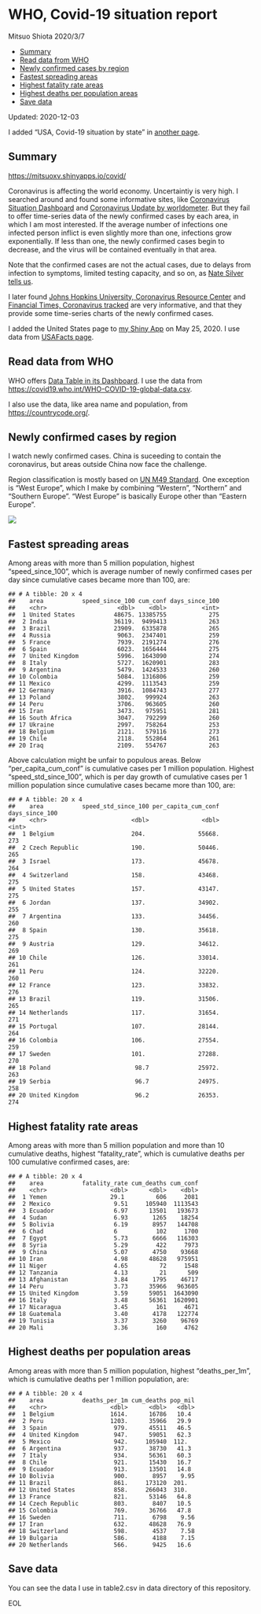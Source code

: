 WHO, Covid-19 situation report
================
Mitsuo Shiota
2020/3/7

  - [Summary](#summary)
  - [Read data from WHO](#read-data-from-who)
  - [Newly confirmed cases by region](#newly-confirmed-cases-by-region)
  - [Fastest spreading areas](#fastest-spreading-areas)
  - [Highest fatality rate areas](#highest-fatality-rate-areas)
  - [Highest deaths per population
    areas](#highest-deaths-per-population-areas)
  - [Save data](#save-data)

Updated: 2020-12-03

I added “USA, Covid-19 situation by state” in [another page](USA.md).

## Summary

<https://mitsuoxv.shinyapps.io/covid/>

Coronavirus is affecting the world economy. Uncertaintiy is very high. I
searched around and found some informative sites, like [Coronavirus
Situation
Dashboard](https://who.maps.arcgis.com/apps/opsdashboard/index.html#/c88e37cfc43b4ed3baf977d77e4a0667)
and [Coronavirus Update by
worldometer](https://www.worldometers.info/coronavirus/). But they fail
to offer time-series data of the newly confirmed cases by each area, in
which I am most interested. If the average number of infections one
infected person inflict is even slightly more than one, infections grow
exponentially. If less than one, the newly confirmed cases begin to
decrease, and the virus will be contained eventually in that area.

Note that the confirmed cases are not the actual cases, due to delays
from infection to symptoms, limited testing capacity, and so on, as
[Nate Silver tells
us](https://fivethirtyeight.com/features/coronavirus-case-counts-are-meaningless/).

I later found [Johns Hopkins University, Coronavirus Resource
Center](https://coronavirus.jhu.edu/) and [Financial Times, Coronavirus
tracked](https://www.ft.com/content/a26fbf7e-48f8-11ea-aeb3-955839e06441)
are very informative, and that they provide some time-series charts of
the newly confirmed cases.

I added the United States page to [my Shiny
App](https://mitsuoxv.shinyapps.io/covid/) on May 25, 2020. I use data
from [USAFacts
page](https://usafacts.org/visualizations/coronavirus-covid-19-spread-map/).

## Read data from WHO

WHO offers [Data Table in its Dashboard](https://covid19.who.int/table).
I use the data from
<https://covid19.who.int/WHO-COVID-19-global-data.csv>.

I also use the data, like area name and population, from
<https://countrycode.org/>.

## Newly confirmed cases by region

I watch newly confirmed cases. China is suceeding to contain the
coronavirus, but areas outside China now face the challenge.

Region classification is mostly based on [UN M49
Standard](https://unstats.un.org/unsd/methodology/m49/). One exception
is “West Europe”, which I make by combining “Western”, “Northern” and
“Southern Europe”. “West Europe” is basically Europe other than
“Eastern Europe”.

![](README_files/figure-gfm/chart-1.png)<!-- -->

## Fastest spreading areas

Among areas with more than 5 million population, highest
“speed\_since\_100”, which is average number of newly confirmed cases
per day since cumulative cases became more than 100, are:

    ## # A tibble: 20 x 4
    ##    area           speed_since_100 cum_conf days_since_100
    ##    <chr>                    <dbl>    <dbl>          <int>
    ##  1 United States           48675. 13385755            275
    ##  2 India                   36119.  9499413            263
    ##  3 Brazil                  23909.  6335878            265
    ##  4 Russia                   9063.  2347401            259
    ##  5 France                   7939.  2191274            276
    ##  6 Spain                    6023.  1656444            275
    ##  7 United Kingdom           5996.  1643090            274
    ##  8 Italy                    5727.  1620901            283
    ##  9 Argentina                5479.  1424533            260
    ## 10 Colombia                 5084.  1316806            259
    ## 11 Mexico                   4299.  1113543            259
    ## 12 Germany                  3916.  1084743            277
    ## 13 Poland                   3802.   999924            263
    ## 14 Peru                     3706.   963605            260
    ## 15 Iran                     3473.   975951            281
    ## 16 South Africa             3047.   792299            260
    ## 17 Ukraine                  2997.   758264            253
    ## 18 Belgium                  2121.   579116            273
    ## 19 Chile                    2118.   552864            261
    ## 20 Iraq                     2109.   554767            263

Above calculation might be unfair to populous areas. Below
“per\_capita\_cum\_conf” is cumulative cases per 1 million population.
Highest “speed\_std\_since\_100”, which is per day growth of cumulative
cases per 1 million population since cumulative cases became more than
100, are:

    ## # A tibble: 20 x 4
    ##    area           speed_std_since_100 per_capita_cum_conf days_since_100
    ##    <chr>                        <dbl>               <dbl>          <int>
    ##  1 Belgium                      204.               55668.            273
    ##  2 Czech Republic               190.               50446.            265
    ##  3 Israel                       173.               45678.            264
    ##  4 Switzerland                  158.               43468.            275
    ##  5 United States                157.               43147.            275
    ##  6 Jordan                       137.               34902.            255
    ##  7 Argentina                    133.               34456.            260
    ##  8 Spain                        130.               35618.            275
    ##  9 Austria                      129.               34612.            269
    ## 10 Chile                        126.               33014.            261
    ## 11 Peru                         124.               32220.            260
    ## 12 France                       123.               33832.            276
    ## 13 Brazil                       119.               31506.            265
    ## 14 Netherlands                  117.               31654.            271
    ## 15 Portugal                     107.               28144.            264
    ## 16 Colombia                     106.               27554.            259
    ## 17 Sweden                       101.               27288.            270
    ## 18 Poland                        98.7              25972.            263
    ## 19 Serbia                        96.7              24975.            258
    ## 20 United Kingdom                96.2              26353.            274

## Highest fatality rate areas

Among areas with more than 5 million population and more than 10
cumulative deaths, highest “fatality\_rate”, which is cumulative deaths
per 100 cumulative confirmed cases, are:

    ## # A tibble: 20 x 4
    ##    area           fatality_rate cum_deaths cum_conf
    ##    <chr>                  <dbl>      <dbl>    <dbl>
    ##  1 Yemen                  29.1         606     2081
    ##  2 Mexico                  9.51     105940  1113543
    ##  3 Ecuador                 6.97      13501   193673
    ##  4 Sudan                   6.93       1265    18254
    ##  5 Bolivia                 6.19       8957   144708
    ##  6 Chad                    6           102     1700
    ##  7 Egypt                   5.73       6666   116303
    ##  8 Syria                   5.29        422     7973
    ##  9 China                   5.07       4750    93668
    ## 10 Iran                    4.98      48628   975951
    ## 11 Niger                   4.65         72     1548
    ## 12 Tanzania                4.13         21      509
    ## 13 Afghanistan             3.84       1795    46717
    ## 14 Peru                    3.73      35966   963605
    ## 15 United Kingdom          3.59      59051  1643090
    ## 16 Italy                   3.48      56361  1620901
    ## 17 Nicaragua               3.45        161     4671
    ## 18 Guatemala               3.40       4178   122774
    ## 19 Tunisia                 3.37       3260    96769
    ## 20 Mali                    3.36        160     4762

## Highest deaths per population areas

Among areas with more than 5 million population, highest
“deaths\_per\_1m”, which is cumulative deaths per 1 million
population, are:

    ## # A tibble: 20 x 4
    ##    area           deaths_per_1m cum_deaths pop_mil
    ##    <chr>                  <dbl>      <dbl>   <dbl>
    ##  1 Belgium                1614.      16786   10.4 
    ##  2 Peru                   1203.      35966   29.9 
    ##  3 Spain                   979.      45511   46.5 
    ##  4 United Kingdom          947.      59051   62.3 
    ##  5 Mexico                  942.     105940  112.  
    ##  6 Argentina               937.      38730   41.3 
    ##  7 Italy                   934.      56361   60.3 
    ##  8 Chile                   921.      15430   16.7 
    ##  9 Ecuador                 913.      13501   14.8 
    ## 10 Bolivia                 900.       8957    9.95
    ## 11 Brazil                  861.     173120  201.  
    ## 12 United States           858.     266043  310.  
    ## 13 France                  821.      53146   64.8 
    ## 14 Czech Republic          803.       8407   10.5 
    ## 15 Colombia                769.      36766   47.8 
    ## 16 Sweden                  711.       6798    9.56
    ## 17 Iran                    632.      48628   76.9 
    ## 18 Switzerland             598.       4537    7.58
    ## 19 Bulgaria                586.       4188    7.15
    ## 20 Netherlands             566.       9425   16.6

## Save data

You can see the data I use in table2.csv in data directory of this
repository.

EOL
